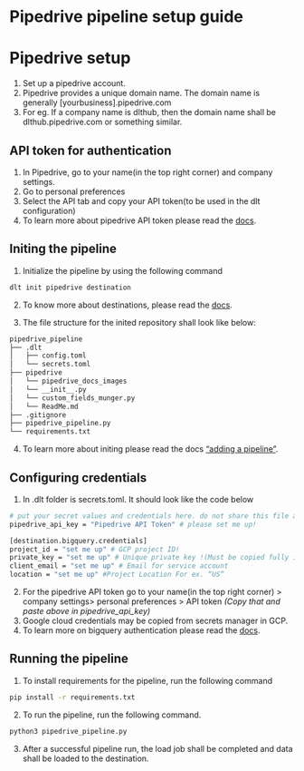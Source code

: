 # Pipedrive pipeline setup guide

# **Pipedrive setup**

1. Set up a pipedrive account.
2. Pipedrive provides a unique domain name. The domain name is generally [yourbusiness].pipedrive.com
3. For eg. If a company name is dlthub, then the domain name shall be dlthub.pipedrive.com or something similar.

## API token for authentication

1. In Pipedrive, go to your name(in the top right corner) and company settings.
2. Go to personal preferences
3. Select the API tab and copy your API token(to be used in the dlt configuration)
4. To learn more about pipedrive API token please read the [docs](https://pipedrive.readme.io/docs/how-to-find-the-api-token).

## Initing the pipeline

1. Initialize the pipeline by using the following command

```bash
dlt init pipedrive destination
```

2. To know more about destinations, please read the [docs](https://dlthub.com/docs/destinations).

3. The file structure for the inited repository shall look like below:

```bash
pipedrive_pipeline
├── .dlt
│   ├── config.toml
│   └── secrets.toml
├── pipedrive
│   └── pipedrive_docs_images
│   └── __init__.py
│   └── custom_fields_munger.py
│   └── ReadMe.md
├── .gitignore
├── pipedrive_pipeline.py
└── requirements.txt
```

4. To learn more about initing please read the docs [“adding a pipeline”](https://dlthub.com/docs/walkthroughs/add-a-pipeline).

## Configuring credentials

1. In .dlt folder is  secrets.toml. It should look like the code below

```bash
# put your secret values and credentials here. do not share this file and do not push it to github
pipedrive_api_key = "Pipedrive API Token" # please set me up!

[destination.bigquery.credentials]
project_id = "set me up" # GCP project ID!
private_key = "set me up" # Unique private key !(Must be copied fully including BEGIN and END PRIVATE KEY)
client_email = "set me up" # Email for service account
location = "set me up" #Project Location For ex. “US”
```

2. For the pipedrive API token go to your name(in the top right corner) > company settings> personal preferences > API token *(Copy that and paste above in pipedrive_api_key)* 
3. Google cloud credentials may be copied from secrets manager in GCP.
4. To learn more on bigquery authentication please read the [docs](https://cloud.google.com/bigquery/docs/authentication).

## Running the pipeline

1. To install requirements for the pipeline, run the following command

```bash
pip install -r requirements.txt
```

2. To run the pipeline, run the following command.

```bash
python3 pipedrive_pipeline.py
```

3. After a successful pipeline run, the load job shall be completed and data shall be loaded to the destination.